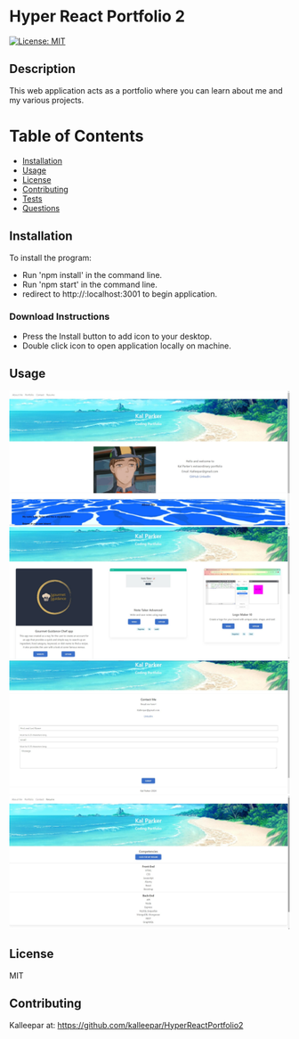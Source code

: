# Hyper React Portfolio 2

[![License: MIT](https://img.shields.io/badge/License-MIT-yellow.svg)](https://opensource.org/licenses/MIT)

## Description
This web application acts as a portfolio where you can learn about me and my various projects.

# Table of Contents 
* [Installation](##-Installation)
* [Usage](##-Usage)
* [License](##-Installation)
* [Contributing](##-Contributing)
* [Tests](##-Tests)
* [Questions](##-Contact-Information)

  
## Installation
To install the program:
* Run 'npm install' in the command line.
* Run 'npm start' in the command line.
* redirect to http://:localhost:3001 to begin application.
### Download Instructions
* Press the Install button to add icon to your desktop.
* Double click icon to open application locally on machine.

## Usage
![Alt text](https://github.com/kalleepar/HyperReactPortfolio2/blob/main/src/assets/portfolioSample1.jpg)
![Alt text](https://github.com/kalleepar/HyperReactPortfolio2/blob/main/src/assets/portfolioSample2.jpg)
![Alt text](https://github.com/kalleepar/HyperReactPortfolio2/blob/main/src/assets/portfolioSample3.jpg)
![Alt text](https://github.com/kalleepar/HyperReactPortfolio2/blob/main/src/assets/portfolioSample4.jpg)

## License 
MIT

## Contributing 
Kalleepar at:
https://github.com/kalleepar/HyperReactPortfolio2